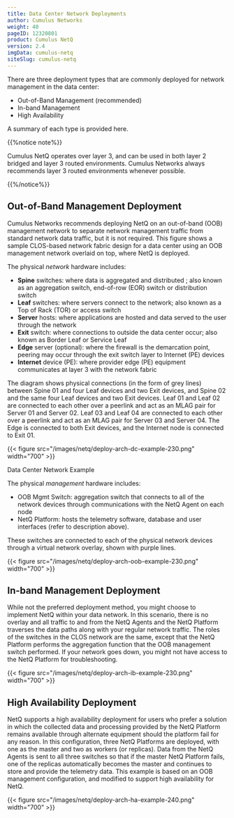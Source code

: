 ```yaml
---
title: Data Center Network Deployments
author: Cumulus Networks
weight: 40
pageID: 12320801
product: Cumulus NetQ
version: 2.4
imgData: cumulus-netq
siteSlug: cumulus-netq
---
```


There are three deployment types that are commonly deployed for network management in the data center:

- Out-of-Band Management (recommended)
- In-band Management
- High Availability

A summary of each type is provided here.

{{%notice note%}}

Cumulus NetQ operates over layer 3, and can be used in both layer 2 bridged and
layer 3 routed environments. Cumulus Networks always recommends layer 3
routed environments whenever possible.

{{%/notice%}}

## Out-of-Band Management Deployment

Cumulus Networks recommends deploying NetQ on an out-of-band (OOB)
management network to separate network management traffic from standard
network data traffic, but it is not required. This figure shows a sample
CLOS-based network fabric design for a data center using an OOB
management network overlaid on top, where NetQ is deployed.

The physical *network* hardware includes:

  - **Spine** switches: where data is
    aggregated and distributed ; also known as an aggregation switch,
    end-of-row (EOR) switch or distribution switch
  - **Leaf** switches: where servers connect to the network; also known
    as a Top of Rack (TOR) or access switch
  - **Server** hosts: where applications
    are hosted and data served to the user through the network
  - **Exit** switch: where connections to
    outside the data center occur; also known as
    Border Leaf or Service Leaf
  - **Edge** server (optional): where the firewall is the demarcation
    point, peering may occur through the exit switch layer to Internet
    (PE) devices
  - **Internet** device (PE): where provider edge (PE) equipment
    communicates at layer 3 with the network fabric

The diagram shows physical connections (in the form of grey lines)
between Spine 01 and four Leaf devices and two Exit devices, and Spine
02 and the same four Leaf devices and two Exit devices. Leaf 01 and Leaf
02 are connected to each other over a peerlink and act as an MLAG pair
for Server 01 and Server 02. Leaf 03 and Leaf 04 are connected to each
other over a peerlink and act as an MLAG pair for Server 03 and Server
04. The Edge is connected to both Exit devices, and the Internet node is
connected to Exit 01.

{{< figure src="/images/netq/deploy-arch-dc-example-230.png" width="700" >}}

<span class="caption">Data Center Network Example</span>

The physical *management* hardware includes:

  - OOB Mgmt Switch: aggregation switch that connects to all of the
    network devices through communications with the NetQ Agent on each
    node
  - NetQ Platform: hosts the telemetry software, database and user
    interfaces (refer to description above).

These switches are connected to each of the physical network devices
through a virtual network overlay, shown with purple lines.

{{< figure src="/images/netq/deploy-arch-oob-example-230.png" width="700" >}}

## In-band Management Deployment

While not the preferred deployment method, you might choose to implement
NetQ within your data network. In this scenario, there is no overlay and
all traffic to and from the NetQ Agents and the NetQ Platform traverses
the data paths along with your regular network traffic. The roles of the
switches in the CLOS network are the same, except that the NetQ Platform
performs the aggregation function that the OOB management switch
performed. If your network goes down, you might not have access to the
NetQ Platform for troubleshooting.

{{< figure src="/images/netq/deploy-arch-ib-example-230.png" width="700" >}}

## High Availability Deployment

NetQ supports a high availability deployment for users who prefer a solution in which the collected data and processing provided by the NetQ Platform remains available through alternate equipment should the platform fail for any reason. In this configuration, three NetQ Platforms are deployed, with one as the master and two as workers (or replicas). Data from the NetQ Agents is sent to all three switches so that if the master NetQ Platform fails, one of the replicas automatically becomes the master and continues to store and provide the telemetry data. This example is based on an OOB management configuration, and modified to support high availability for NetQ.

{{< figure src="/images/netq/deploy-arch-ha-example-240.png" width="700" >}}
